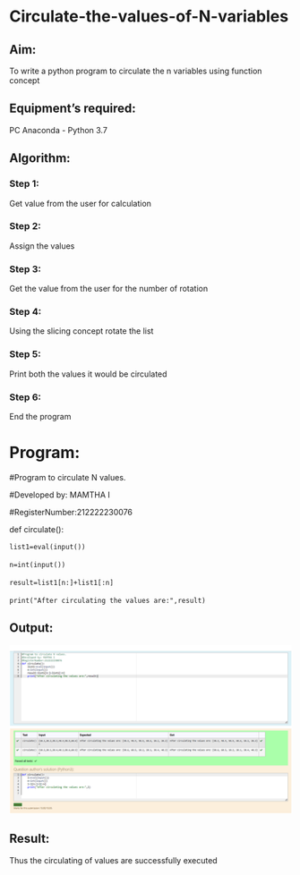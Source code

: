 # Circulate-the-values-of-N-variables
## Aim:
To write a python program to circulate the n variables using function concept
## Equipment’s required:
PC
Anaconda - Python 3.7
## Algorithm: 

### Step 1:

Get value from the user for calculation

### Step 2:

Assign the values
### Step 3:

Get the value from the user for the number of rotation
### Step 4:

Using the slicing concept rotate the list
### Step 5:

Print both the values it would be circulated
### Step 6:

End the program

# Program:
#Program to circulate N values.

#Developed by: MAMTHA I

#RegisterNumber:212222230076

def circulate():

    list1=eval(input())

    n=int(input())

    result=list1[n:]+list1[:n]

    print("After circulating the values are:",result)

## Output:
![model](out.png)
## Result:
Thus the circulating of values are successfully executed
